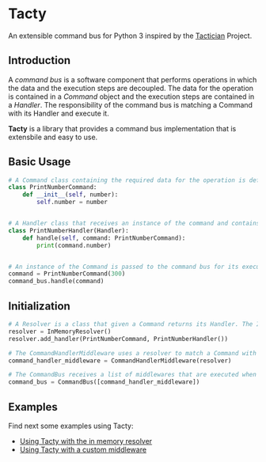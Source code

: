 # Tacty

An extensible command bus for Python 3 inspired by the [Tactician](https://tactician.thephpleague.com/) Project.

## Introduction

A *command bus* is a software component that performs operations in which the data and the execution steps are decoupled. The data for the operation is contained in a *Command* object and the execution steps are contained in a *Handler*. The responsibility of the command bus is matching a Command with its Handler and execute it.

**Tacty** is a library that provides a command bus implementation that is extensbile and easy to use.

## Basic Usage

``` python
# A Command class containing the required data for the operation is defined. 
class PrintNumberCommand:
    def __init__(self, number):
        self.number = number


# A Handler class that receives an instance of the command and contains the execution steps is defined.
class PrintNumberHandler(Handler):
    def handle(self, command: PrintNumberCommand):
        print(command.number)


# An instance of the Command is passed to the command bus for its execution.
command = PrintNumberCommand(300)
command_bus.handle(command)
```

## Initialization

``` python
# A Resolver is a class that given a Command returns its Handler. The InMemoryResolver receives pairs of Command and Handlers keeping them connected in memory.
resolver = InMemoryResolver()
resolver.add_handler(PrintNumberCommand, PrintNumberHandler())

# The CommandHandlerMiddleware uses a resolver to match a Command with its Handler and executes it.
command_handler_middleware = CommandHandlerMiddleware(resolver)

# The CommandBus receives a list of middlewares that are executed when processing a Command. In order to fulfill its minimum functionality (executing a Handler given a Command) an instance of the CommandHandlerMiddleware must be passed as the last element.
command_bus = CommandBus([command_handler_middleware])
```

## Examples

Find next some examples using Tacty:

- [Using Tacty with the in memory resolver](https://github.com/cristiangsp/tacty/blob/master/samples/tacty_with_in_memory_resolver_usage.py)
- [Using Tacty with a custom middleware](https://github.com/cristiangsp/tacty/blob/master/samples/tacty_with_custom_middleware.py)

